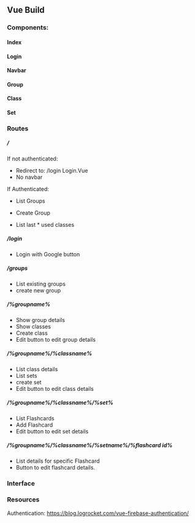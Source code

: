 ## Vue Build

### Components:

#### Index

#### Login

#### Navbar

#### Group

#### Class

#### Set


### Routes

##### /

If not authenticated:
* Redirect to: /login Login.Vue
* No navbar

If Authenticated:
* List Groups
* Create Group

* List last * used classes

##### /login
* Login with Google button

##### /groups

* List existing groups
* create new group

##### /%groupname%

* Show group details
* Show classes
* Create class
* Edit button to edit group details

##### /%groupname%/%classname%

* List class details
* List sets
* create set
* Edit button to edit class details

##### /%groupname%/%classname%/%set%

* List Flashcards
* Add Flashcard
* Edit button to edit set details

##### /%groupname%/%classname%/%setname%/%flashcard id%

* List details for specific Flashcard
* Button to edit flashcard details.







### Interface


### Resources

Authentication: https://blog.logrocket.com/vue-firebase-authentication/
